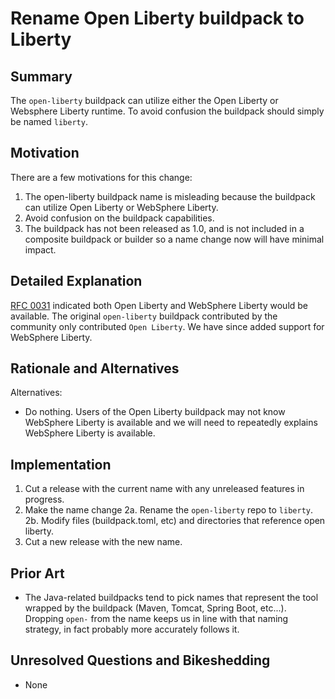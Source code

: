 # Rename Open Liberty buildpack to Liberty

## Summary

The `open-liberty` buildpack can utilize either the Open Liberty or Websphere Liberty runtime.  To avoid confusion the buildpack should simply be named `liberty`.

## Motivation

There are a few motivations for this change:

1. The open-liberty buildpack name is misleading because the buildpack can utilize Open Liberty or WebSphere Liberty.  
2. Avoid confusion on the buildpack capabilities.
3. The buildpack has not been released as 1.0, and is not included in a composite buildpack or builder so a name change now will have minimal impact.  

## Detailed Explanation

[RFC 0031](https://github.com/paketo-buildpacks/rfcs/blob/main/text/0031-liberty-buildpack.md) indicated both Open Liberty and WebSphere Liberty would be available.  The
original `open-liberty` buildpack contributed by the community only contributed `Open Liberty`.  We have since added support for WebSphere Liberty.     


## Rationale and Alternatives

Alternatives:

- Do nothing. Users of the Open Liberty buildpack may not know WebSphere Liberty is available and we will need to repeatedly explains WebSphere Liberty is available.  

## Implementation

1. Cut a release with the current name with any unreleased features in progress.  
2. Make the name change
	2a. Rename the `open-liberty` repo to `liberty`.
	2b. Modify files (buildpack.toml, etc) and directories that reference open liberty.  
3. Cut a new release with the new name.  

## Prior Art

- The Java-related buildpacks tend to pick names that represent the tool wrapped by the buildpack (Maven, Tomcat, Spring Boot, etc...). 
Dropping `open-` from the name keeps us in line with that naming strategy, in fact probably more accurately follows it.

## Unresolved Questions and Bikeshedding

- None